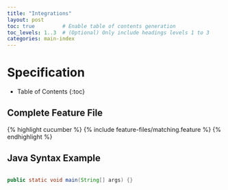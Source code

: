 ```yaml
---
title: "Integrations"
layout: post 
toc: true         # Enable table of contents generation
toc_levels: 1..3  # (Optional) Only include headings levels 1 to 3
categories: main-index
---
```


# Specification

* Table of Contents
{:toc}

## Complete Feature File
{% highlight cucumber %}
{% include feature-files/matching.feature %}
{% endhighlight %}

## Java Syntax Example

```java

public static void main(String[] args) {}
```